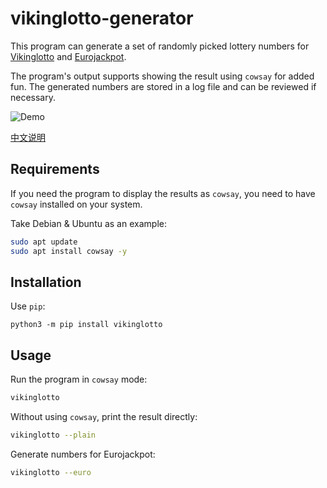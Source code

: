 # vikinglotto-generator

This program can generate a set of randomly picked lottery numbers 
for [Vikinglotto](https://en.wikipedia.org/wiki/Vikinglotto)
and [Eurojackpot](https://en.wikipedia.org/wiki/Eurojackpot).

The program's output supports showing the result using `cowsay` for added fun.
The generated numbers are stored in a log file and can be reviewed if necessary. 

![Demo](./img/demo.png)

[中文说明](./README_CN.md)

## Requirements

If you need the program to display the results as `cowsay`, you need to have `cowsay` installed on your system.

Take Debian & Ubuntu as an example:

```bash
sudo apt update
sudo apt install cowsay -y
```

## Installation

Use `pip`:

```
python3 -m pip install vikinglotto
```

## Usage

Run the program in `cowsay` mode:

```bash
vikinglotto
```

Without using `cowsay`, print the result directly:

```bash
vikinglotto --plain
```

Generate numbers for Eurojackpot:

```bash
vikinglotto --euro
```
